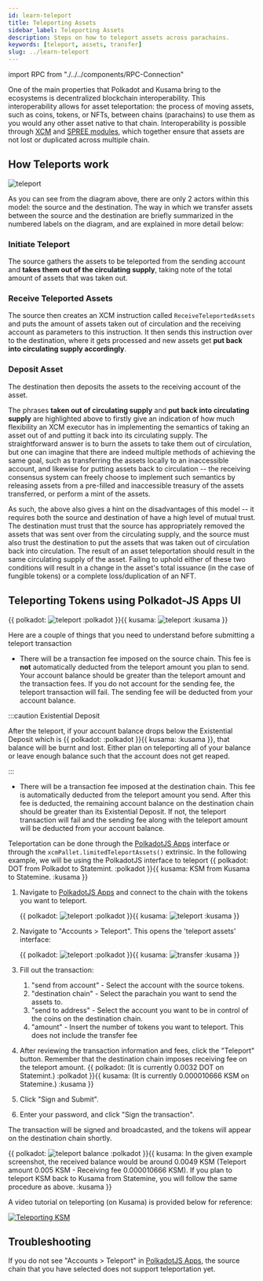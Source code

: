```yaml
---
id: learn-teleport
title: Teleporting Assets
sidebar_label: Teleporting Assets
description: Steps on how to teleport assets across parachains.
keywords: [teleport, assets, transfer]
slug: ../learn-teleport
---
```

import RPC from "./../../components/RPC-Connection"

One of the main properties that Polkadot and Kusama bring to the ecosystems is decentralized
blockchain interoperability. This interoperability allows for asset teleportation: the process of
moving assets, such as coins, tokens, or NFTs, between chains (parachains) to use them as you would
any other asset native to that chain. Interoperability is possible through [XCM][] and [SPREE
modules][], which together ensure that assets are not lost or duplicated across multiple chain.

## How Teleports work

![teleport](../assets/statemint/teleport-asset.png)

As you can see from the diagram above, there are only 2 actors within this model: the source and the destination.
The way in which we transfer assets between the source and the destination are briefly summarized in the numbered 
labels on the diagram, and are explained in more detail below:

### Initiate Teleport

The source gathers the assets to be teleported from the sending account and **takes them out of the circulating supply**, 
taking note of the total amount of assets that was taken out.

### Receive Teleported Assets

The source then creates an XCM instruction called `ReceiveTeleportedAssets` and puts the amount of assets taken out of 
circulation and the receiving account as parameters to this instruction. It then sends this instruction over to the 
destination, where it gets processed and new assets get **put back into circulating supply accordingly**.

### Deposit Asset

The destination then deposits the assets to the receiving account of the asset.

The phrases **taken out of circulating supply** and **put back into circulating supply** are highlighted above to firstly give 
an indication of how much flexibility an XCM executor has in implementing the semantics of taking an asset out of and 
putting it back into its circulating supply. The straightforward answer is to burn the assets to take them out of 
circulation, but one can imagine that there are indeed multiple methods of achieving the same goal, such as transferring 
the assets locally to an inaccessible account, and likewise for putting assets back to circulation -- the receiving 
consensus system can freely choose to implement such semantics by releasing assets from a pre-filled and inaccessible 
treasury of the assets transferred, or perform a mint of the assets.

As such, the above also gives a hint on the disadvantages of this model -- it requires both the source and destination 
of have a high level of mutual trust. The destination must trust that the source has appropriately removed the assets 
that was sent over from the circulating supply, and the source must also trust the destination to put the assets that 
was taken out of circulation back into circulation. The result of an asset teleportation should result in the same 
circulating supply of the asset. Failing to uphold either of these two conditions will result in a change in the asset's 
total issuance (in the case of fungible tokens) or a complete loss/duplication of an NFT.


## Teleporting Tokens using Polkadot-JS Apps UI

{{ polkadot: ![teleport](../assets/Teleport-DOT-Statemint.png) :polkadot }}{{ kusama: ![teleport](../assets/kusama/KSM-teleport-small.png) :kusama }}


Here are a couple of things that you need to understand before submitting a teleport transaction

- There will be a transaction fee imposed on the source chain. This fee is **not** automatically
  deducted from the teleport amount you plan to send. Your account balance should be greater than
  the teleport amount and the transaction fees. If you do not account for the sending fee, the
  teleport transaction will fail. The sending fee will be deducted from your account balance.

:::caution Existential Deposit

After the teleport, if your account balance drops below the Existential Deposit which is 
{{ polkadot: <RPC network="polkadot" path="consts.balances.existentialDeposit" defaultValue={10000000000} filter="humanReadable"/> :polkadot }}{{ kusama: <RPC network="kusama" path="consts.balances.existentialDeposit" defaultValue={33333300} filter="humanReadable"/> :kusama }},
that balance will be burnt and lost. Either plan on teleporting all of 
your balance or leave enough balance such that the account does not get reaped.
  
:::

- There will be a transaction fee imposed at the destination chain. This fee is automatically
  deducted from the teleport amount you send. After this fee is deducted, the remaining account
  balance on the destination chain should be greater than its Existential Deposit. If not, the
  teleport transaction will fail and the sending fee along with the teleport amount will be deducted
  from your account balance.

Teleportation can be done through the [PolkadotJS Apps] interface or through the
`xcmPallet.limitedTeleportAssets()` extrinsic. In the following example, we will be using the
PolkadotJS interface to teleport {{ polkadot: DOT from Polkadot to Statemint. :polkadot }}{{ kusama: KSM from Kusama to Statemine. :kusama }}

1. Navigate to [PolkadotJS Apps] and connect to the chain with the tokens you want to teleport.

   {{ polkadot: ![teleport](../assets/statemint/Statemint-Teleport-1.png) :polkadot }}{{ kusama: ![teleport](../assets/kusama/KSM-Teleport-Kusama.png) :kusama }}
   
2. Navigate to "Accounts > Teleport". This opens the 'teleport assets' interface:

   {{ polkadot: ![teleport](../assets/statemint/Statemint-Teleport-2.png) :polkadot }}{{ kusama: ![transfer](../assets/kusama/ksm-teleport-apps.png) :kusama }}

3. Fill out the transaction:
   1. "send from account" - Select the account with the source tokens.
   2. "destination chain" - Select the parachain you want to send the assets to.
   3. "send to address" - Select the account you want to be in control of the coins on the
      destination chain.
   4. "amount" - Insert the number of tokens you want to teleport. This does not include the
      transfer fee
4. After reviewing the transaction information and fees, click the "Teleport" button. Remember that
   the destination chain imposes receiving fee on the teleport amount. {{ polkadot: (It is currently 0.0032 DOT on
   Statemint.) :polkadot }}{{ kusama: (It is currently 0.000010666 KSM on
   Statemine.) :kusama }}
5. Click "Sign and Submit".
6. Enter your password, and click "Sign the transaction".

The transaction will be signed and broadcasted, and the tokens will appear on the destination chain
shortly. 

{{ polkadot: ![teleport balance](../assets/statemint/Statemint-Teleport-3.png)  :polkadot }}{{ kusama: In the given example screenshot, the received balance would be around 0.0049 KSM (Teleport amount
0.005 KSM - Receiving fee 0.000010666 KSM). If you plan to teleport KSM back to Kusama from Statemine, you
will follow the same procedure as above. :kusama }}

A video tutorial on teleporting (on Kusama) is provided below for reference:

[![Teleporting KSM](https://img.youtube.com/vi/PGyDpH2kad8/0.jpg)](https://youtu.be/PGyDpH2kad8)

## Troubleshooting

If you do not see "Accounts > Teleport" in [PolkadotJS Apps], the source chain that you have
selected does not support teleportation yet.

[polkadotjs apps]: https://polkadot.js.org/apps/
[xcm]: learn-cross-consensus.md
[spree modules]: learn-spree.md
